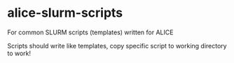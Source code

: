 # alice-slurm-scripts
For common SLURM scripts (templates) written for ALICE

Scripts should write like templates, copy specific script to working directory to work!